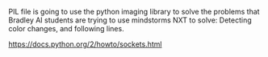 PIL file is going to use the python imaging library to solve the problems that Bradley AI students are trying to use mindstorms NXT to solve: Detecting color changes, and following lines.


https://docs.python.org/2/howto/sockets.html
